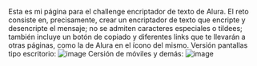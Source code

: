 Esta es mi página para el challenge encriptador de texto de Alura. El reto consiste en, precisamente, crear un encriptador de texto que encripte y desencripte el mensaje; no se admiten caracteres especiales o tildees; también incluye un botón de copiado y diferentes links que te llevarán a otras páginas, como la de Alura en el ícono del mismo.
Versión pantallas tipo escritorio:
![image](https://github.com/user-attachments/assets/d7e1670c-cd78-4fe6-8f5c-b78536826c7e)
Cersión de móviles y demás:
![image](https://github.com/user-attachments/assets/85d77180-c12b-491a-bf30-fa08dd77549b)
